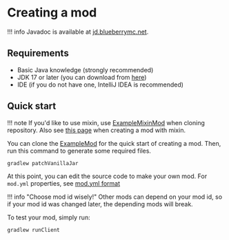 # Creating a mod

!!! info
    Javadoc is available at [jd.blueberrymc.net](https://jd.blueberrymc.net).

## Requirements
- Basic Java knowledge (strongly recommended)
- JDK 17 or later (you can download from [here](https://adoptium.net/))
- IDE (if you do not have one, IntelliJ IDEA is recommended)

## Quick start

!!! note
    If you'd like to use mixin, use [ExampleMixinMod](https://github.com/BlueberryMC/ExampleMixinMod) when cloning repository.
    Also see [this page](../../reference/mixin) when creating a mod with mixin.

You can clone the [ExampleMod](https://github.com/BlueberryMC/ExampleMod) for the quick start of creating a mod.
Then, run this command to generate some required files.
```
gradlew patchVanillaJar
```

At this point, you can edit the source code to make your own mod.
For `mod.yml` properties, see [mod.yml format](../../reference/mod-yml-format/)

!!! info "Choose mod id wisely!"
    Other mods can depend on your mod id, so if your mod id was changed later, the depending mods will break.

To test your mod, simply run:
```
gradlew runClient
```
